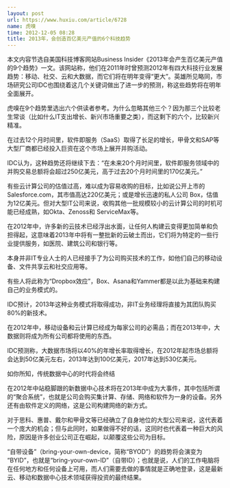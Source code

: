 ```yaml
---
layout: post
url: https://www.huxiu.com/article/6728
name: 虎嗅
time: 2012-12-05 08:28
title: 2013年，会创造百亿美元产值的6个科技趋势
---
```

本文内容节选自美国科技博客网站Business Insider《2013年会产生百亿美元产值的9个趋势》一文。该网站称，他们在2011年时曾预测2012年有四大科技行业发展趋势：移动、社交、云和大数据，而它们将在明年变得“更大”。英雄所见略同，市场研究公司IDC也围绕着这几个关键词做出了进一步的预测，称这些趋势将在明年全面展开。

虎嗅在9个趋势里选出六个供读者参考。为什么忽略其他三个？因为那三个比较老生常谈（比如什么IT支出增长、新兴市场重要之类），而这剩下的六个，比较新兴精准。

在过去12个月时间里，软件即服务（SaaS）取得了长足的增长，甲骨文和SAP等大型厂商都已经投入巨资在这个市场上展开并购活动。

IDC认为，这种趋势还将继续下去：“在未来20个月时间里，软件即服务领域中的并购交易总额将会超过250亿美元，高于过去20个月时间里的170亿美元。”

有些云计算公司的估值过高，难以成为容易收购的目标，比如说公开上市的Salesforce.com，其市值高达220亿美元；或是增长迅速的私人公司 Box，估值为12亿美元。但对大型IT公司来说，收购其他一批规模较小的云计算公司的时机可能已经成熟，如Okta、Zenoss和 ServiceMax等。

在2012年中，许多新的云技术已经浮出水面，让任何人构建云变得更加简单和负担得起，这意味着2013年中将有一整批新的云破土而出，它们将为特定的一些行业提供服务，如医院、建筑公司和银行等。

本身并非IT专业人士的人已经接手了为公司购买技术的工作，如他们自己的移动设备、文件共享云和社交应用等。

有些人将此称为“Dropbox效应”，Box、Asana和Yammer都是以此为基础来构建自己的业务模式的。

IDC预计，2013年这种业务模式将取得成功，非IT业务经理将直接为其团队购买80%的新技术。

在2012年中，移动设备和云计算已经成为每家公司的必需品；而在2013年中，大数据则将成为所有公司都将使用的东西。

IDC预测称，大数据市场将以40%的年增长率取得增长，在2012年起市场总额将会达到50亿美元左右，2013年达到100亿美元，2017年达到530亿美元。

如你所知，传统数据中心的时代将会终结

在2012年中站稳脚跟的新数据中心技术将在2013年中成为大事件，其中包括所谓的“聚合系统”，也就是公司会购买集计算、存储、网络和软件为一身的设备。另外还有由软件定义的网络，这是公司构建网络的新方式。

对于思科、惠普、戴尔和甲骨文等已经确立了自身地位的大型公司来说，这代表着一个庞大的机会；但与此同时，如果做得不好的话，这同时也代表着一种巨大的风险，原因是许多创业公司正在崛起，以颠覆这些公司为目标。

“自带设备”（bring-your-own-device，简称“BYOD”）的趋势将会演变为 “BYID”，也就是“bring-your-own-ID”（自带ID）；也就是说，人们的工作电脑将在任何地方和任何设备上可用，而人们需要去做的事情就是正确地登录，这是最新云、移动和数据中心技术领域获得投资的最终结果。

